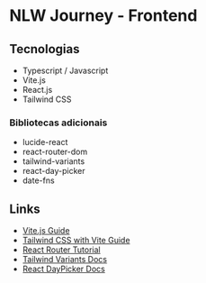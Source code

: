# NLW Journey - Frontend

## Tecnologias

- Typescript / Javascript
- Vite.js
- React.js
- Tailwind CSS

### Bibliotecas adicionais

- lucide-react
- react-router-dom
- tailwind-variants
- react-day-picker
- date-fns

## Links

- [Vite.js Guide](https://vitejs.dev/guide/)
- [Tailwind CSS with Vite Guide](https://tailwindcss.com/docs/guides/vite)
- [React Router Tutorial](https://reactrouter.com/en/main/start/tutorial)
- [Tailwind Variants Docs](https://www.tailwind-variants.org/docs/getting-started)
- [React DayPicker Docs](https://daypicker.dev/)
